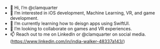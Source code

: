 - 👋 Hi, I’m @clamquarter
- 👀 I’m interested in iOS development, Machine Learning, VR, and game development.
- 🌱 I’m currently learning how to deisgn apps using SwiftUI.
- 💞️ I’m looking to collaborate on games and VR experiences.
- 📫 Reach out to me on LinkedIn or @clamquarter on social media. (https://www.linkedin.com/in/india-walker-48337a143/)

<!---
clamquarter/clamquarter is a ✨ special ✨ repository because its `README.md` (this file) appears on your GitHub profile.
You can click the Preview link to take a look at your changes.
--->
